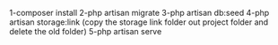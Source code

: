 1-composer install
2-php artisan migrate
3-php artisan db:seed
4-php artisan storage:link
(copy the storage link folder out project folder and delete the old folder)
5-php artisan serve